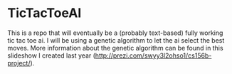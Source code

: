 TicTacToeAI
===========

This is a repo that will eventually be a (probably text-based) fully working
tic tac toe ai. I will be using a genetic algorithm to let the ai select the
best moves. More information about the genetic algorithm can be found in this
slideshow I created last year (http://prezi.com/swyy3l2ohso1/cs156b-project/).

